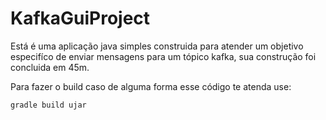# KafkaGuiProject

Está é uma aplicação java simples construida para atender um objetivo especifíco de enviar mensagens para um tópico kafka, sua construção foi concluida em 45m.

Para fazer o build caso de alguma forma esse código te atenda use:

``` 
gradle build ujar
```
